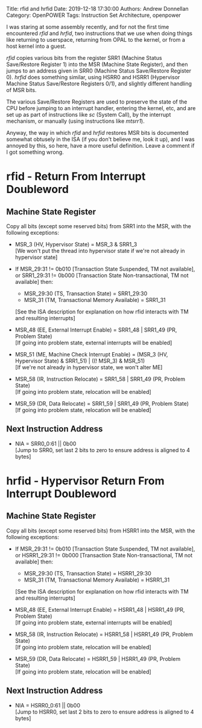 Title: rfid and hrfid
Date: 2019-12-18 17:30:00
Authors: Andrew Donnellan
Category: OpenPOWER
Tags: Instruction Set Architecture, openpower

I was staring at some assembly recently, and for not the first time encountered _rfid_ and _hrfid_, two instructions that we use when doing things like returning to userspace, returning from OPAL to the kernel, or from a host kernel into a guest.

_rfid_ copies various bits from the register SRR1 (Machine Status Save/Restore Register 1) into the MSR (Machine State Register), and then jumps to an address given in SRR0 (Machine Status Save/Restore Register 0). _hrfid_ does something similar, using HSRR0 and HSRR1 (Hypervisor Machine Status Save/Restore Registers 0/1), and slightly different handling of MSR bits.

The various Save/Restore Registers are used to preserve the state of the CPU before jumping to an interrupt handler, entering the kernel, etc, and are set up as part of instructions like _sc_ (System Call), by the interrupt mechanism, or manually (using instructions like _mtsrr1_).

Anyway, the way in which _rfid_ and _hrfid_ restores MSR bits is documented somewhat obtusely in the ISA (if you don't believe me, look it up), and I was annoyed by this, so here, have a more useful definition. Leave a comment if I got something wrong.

rfid - Return From Interrupt Doubleword
=======================================

Machine State Register
----------------------

Copy all bits (except some reserved bits) from SRR1 into the MSR, with the following exceptions:

* MSR_3 (HV, Hypervisor State) = MSR_3 & SRR1_3  
[We won't put the thread into hypervisor state if we're not already in hypervisor state]

* If MSR_29:31 != 0b010 [Transaction State Suspended, TM not available], or SRR1_29:31 != 0b000 [Transaction State Non-transactional, TM not available] then:
    * MSR_29:30 (TS, Transaction State) = SRR1_29:30
    * MSR_31 (TM, Transactional Memory Available) = SRR1_31
    
    [See the ISA description for explanation on how rfid interacts with TM and resulting interrupts]

* MSR_48 (EE, External Interrupt Enable) = SRR1_48 | SRR1_49 (PR, Problem State)  
[If going into problem state, external interrupts will be enabled]

* MSR_51 (ME, Machine Check Interrupt Enable) = (MSR_3 (HV, Hypervisor State) & SRR1_51) | ((! MSR_3) & MSR_51)  
[If we're not already in hypervisor state, we won't alter ME]

* MSR_58 (IR, Instruction Relocate) = SRR1_58 | SRR1_49 (PR, Problem State)  
[If going into problem state, relocation will be enabled]

* MSR_59 (DR, Data Relocate) = SRR1_59 | SRR1_49 (PR, Problem State)  
[If going into problem state, relocation will be enabled]

Next Instruction Address
------------------------

* NIA = SRR0_0:61 || 0b00  
[Jump to SRR0, set last 2 bits to zero to ensure address is aligned to 4 bytes]

hrfid - Hypervisor Return From Interrupt Doubleword
===================================================

Machine State Register
----------------------

Copy all bits (except some reserved bits) from HSRR1 into the MSR, with the following exceptions:

* If MSR_29:31 != 0b010 [Transaction State Suspended, TM not available], or HSRR1_29:31 != 0b000 [Transaction State Non-transactional, TM not available] then:
    * MSR_29:30 (TS, Transaction State) = HSRR1_29:30
    * MSR_31 (TM, Transactional Memory Available) = HSRR1_31
    
    [See the ISA description for explanation on how rfid interacts with TM and resulting interrupts]

* MSR_48 (EE, External Interrupt Enable) = HSRR1_48 | HSRR1_49 (PR, Problem State)  
[If going into problem state, external interrupts will be enabled]

* MSR_58 (IR, Instruction Relocate) = HSRR1_58 | HSRR1_49 (PR, Problem State)  
[If going into problem state, relocation will be enabled]

* MSR_59 (DR, Data Relocate) = HSRR1_59 | HSRR1_49 (PR, Problem State)  
[If going into problem state, relocation will be enabled]

Next Instruction Address
------------------------

* NIA = HSRR0_0:61 || 0b00  
[Jump to HSRR0, set last 2 bits to zero to ensure address is aligned to 4 bytes]
